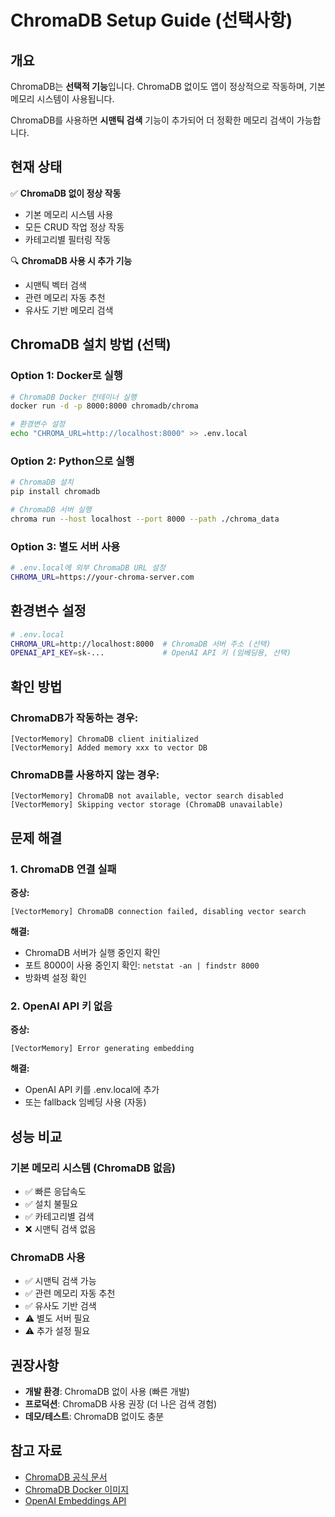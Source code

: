 # ChromaDB Setup Guide (선택사항)

## 개요

ChromaDB는 **선택적 기능**입니다. ChromaDB 없이도 앱이 정상적으로 작동하며, 기본 메모리 시스템이 사용됩니다.

ChromaDB를 사용하면 **시맨틱 검색** 기능이 추가되어 더 정확한 메모리 검색이 가능합니다.

## 현재 상태

✅ **ChromaDB 없이 정상 작동**
- 기본 메모리 시스템 사용
- 모든 CRUD 작업 정상 작동
- 카테고리별 필터링 작동

🔍 **ChromaDB 사용 시 추가 기능**
- 시맨틱 벡터 검색
- 관련 메모리 자동 추천
- 유사도 기반 메모리 검색

## ChromaDB 설치 방법 (선택)

### Option 1: Docker로 실행

```bash
# ChromaDB Docker 컨테이너 실행
docker run -d -p 8000:8000 chromadb/chroma

# 환경변수 설정
echo "CHROMA_URL=http://localhost:8000" >> .env.local
```

### Option 2: Python으로 실행

```bash
# ChromaDB 설치
pip install chromadb

# ChromaDB 서버 실행
chroma run --host localhost --port 8000 --path ./chroma_data
```

### Option 3: 별도 서버 사용

```bash
# .env.local에 외부 ChromaDB URL 설정
CHROMA_URL=https://your-chroma-server.com
```

## 환경변수 설정

```bash
# .env.local
CHROMA_URL=http://localhost:8000  # ChromaDB 서버 주소 (선택)
OPENAI_API_KEY=sk-...             # OpenAI API 키 (임베딩용, 선택)
```

## 확인 방법

### ChromaDB가 작동하는 경우:
```
[VectorMemory] ChromaDB client initialized
[VectorMemory] Added memory xxx to vector DB
```

### ChromaDB를 사용하지 않는 경우:
```
[VectorMemory] ChromaDB not available, vector search disabled
[VectorMemory] Skipping vector storage (ChromaDB unavailable)
```

## 문제 해결

### 1. ChromaDB 연결 실패

**증상:**
```
[VectorMemory] ChromaDB connection failed, disabling vector search
```

**해결:**
- ChromaDB 서버가 실행 중인지 확인
- 포트 8000이 사용 중인지 확인: `netstat -an | findstr 8000`
- 방화벽 설정 확인

### 2. OpenAI API 키 없음

**증상:**
```
[VectorMemory] Error generating embedding
```

**해결:**
- OpenAI API 키를 .env.local에 추가
- 또는 fallback 임베딩 사용 (자동)

## 성능 비교

### 기본 메모리 시스템 (ChromaDB 없음)
- ✅ 빠른 응답속도
- ✅ 설치 불필요
- ✅ 카테고리별 검색
- ❌ 시맨틱 검색 없음

### ChromaDB 사용
- ✅ 시맨틱 검색 가능
- ✅ 관련 메모리 자동 추천
- ✅ 유사도 기반 검색
- ⚠️  별도 서버 필요
- ⚠️  추가 설정 필요

## 권장사항

- **개발 환경**: ChromaDB 없이 사용 (빠른 개발)
- **프로덕션**: ChromaDB 사용 권장 (더 나은 검색 경험)
- **데모/테스트**: ChromaDB 없이도 충분

## 참고 자료

- [ChromaDB 공식 문서](https://docs.trychroma.com/)
- [ChromaDB Docker 이미지](https://hub.docker.com/r/chromadb/chroma)
- [OpenAI Embeddings API](https://platform.openai.com/docs/guides/embeddings)
